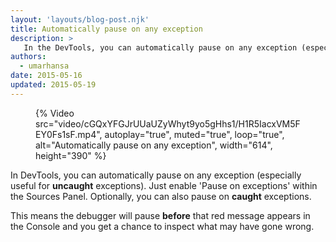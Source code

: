 ```yaml
---
layout: 'layouts/blog-post.njk'
title: Automatically pause on any exception
description: >
   In the DevTools, you can automatically pause on any exception (especially useful for uncaught exceptions).
authors:
  - umarhansa
date: 2015-05-16
updated: 2015-05-19
---
```


<figure>
{% Video src="video/cGQxYFGJrUUaUZyWhyt9yo5gHhs1/H1R5IacxVM5FEY0Fs1sF.mp4", autoplay="true", muted="true", loop="true", alt="Automatically pause on any exception", width="614", height="390" %}
</figure>

In DevTools, you can automatically pause on any exception (especially useful for __uncaught__ exceptions). Just enable 'Pause on exceptions' within the Sources Panel. Optionally, you can also pause on __caught__ exceptions.

This means the debugger will pause __before__ that red message appears in the Console and you get a chance to inspect what may have gone wrong.



